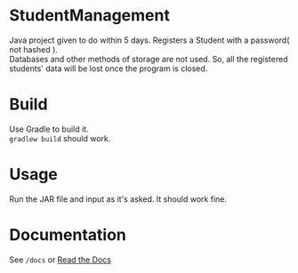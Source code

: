 # StudentManagement
Java project given to do within 5 days. Registers a Student with a password( not hashed ).  
Databases and other methods of storage are not used. So, all the registered students' data will be lost once the program is closed.

# Build
Use Gradle to build it.  
```gradlew build``` should work.

# Usage
Run the JAR file and input as it's asked. It should work fine.

# Documentation
See ```/docs``` or [Read the Docs](https://thekakan.github.io/StudentManagement/docs/)

